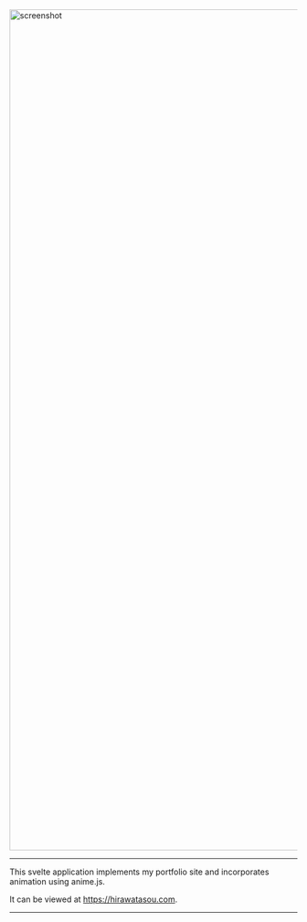 <img width="1471" alt="screenshot" src="https://github.com/fightingsou/hirawatasou.com/assets/104222305/b46e9930-a849-4e9e-82b2-998974ad4030">

---

This svelte application implements my portfolio site and incorporates animation using anime.js.

It can be viewed at https://hirawatasou.com.

---
